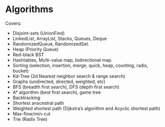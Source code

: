 # Algorithms

Covers:
* Disjoint-sets (UnionFind)
* LinkedList, ArrayList, Stacks, Queues, Deque
* RandomizedQueue, RandomizedSet.
* Heap (Priority Queue)
* Red-black BST
* Hashtables, Multi-value map, bidirectional map.
* Sorting (selection, insertion, merge, quick, heap, counting, radix, bucket)
* Kd-Tree (2d Nearest neighbor search & range search)
* Graphs (undirected, directed, weighted, etc)
* BFS (breadth first search), DFS (depth first search)
* A* algorithm (best first search), game tree
* Backtracking
* Shortest anscestral path
* Weighted shortest path (Dijkstra’s algorithm and Acyclic shortest path)
* Max-flow/min-cut
* Trie (Radix Tree)
